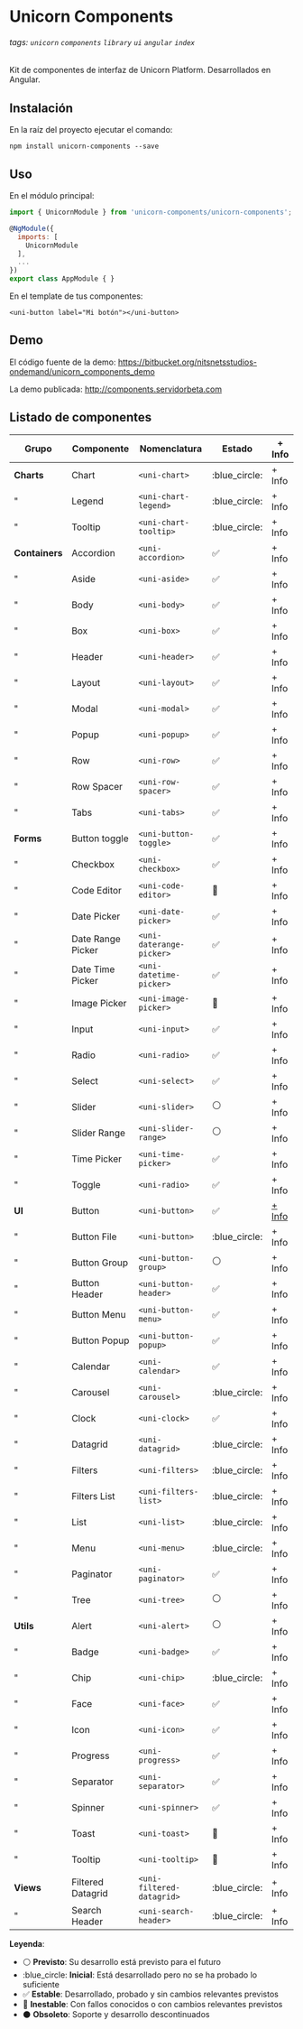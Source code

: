 Unicorn Components
==================
###### tags: `unicorn` `components` `library` `ui` `angular` `index`
Kit de componentes de interfaz de Unicorn Platform. Desarrollados en Angular.

## Instalación
En la raíz del proyecto ejecutar el comando:
```shell
npm install unicorn-components --save
```

## Uso
En el módulo principal:
```javascript
import { UnicornModule } from 'unicorn-components/unicorn-components';

@NgModule({
  imports: [
    UnicornModule
  ],
  ...
})
export class AppModule { }
```
En el template de tus componentes:
```htmlmixed
<uni-button label="Mi botón"></uni-button>
```

## Demo

El código fuente de la demo:
https://bitbucket.org/nitsnetsstudios-ondemand/unicorn_components_demo

La demo publicada:
http://components.servidorbeta.com


## Listado de componentes

| Grupo          | Componente        | Nomenclatura              | Estado              | + Info 
| -------------- | ----------------- | ------------------------- | ------------------- | ------- 
| **Charts**     | Chart             | `<uni-chart>`             | :blue_circle:       | + Info
| "              | Legend            | `<uni-chart-legend>`      | :blue_circle:       | + Info
| "              | Tooltip           | `<uni-chart-tooltip>`     | :blue_circle:       | + Info
| **Containers** | Accordion         | `<uni-accordion>`         | :white_check_mark:  | + Info
| "              | Aside             | `<uni-aside>`             | :white_check_mark:  | + Info
| "              | Body              | `<uni-body>`              | :white_check_mark:  | + Info
| "              | Box               | `<uni-box>`               | :white_check_mark:  | + Info
| "              | Header            | `<uni-header>`            | :white_check_mark:  | + Info
| "              | Layout            | `<uni-layout>`            | :white_check_mark:  | + Info
| "              | Modal             | `<uni-modal>`             | :white_check_mark:  | + Info
| "              | Popup             | `<uni-popup>`             | :white_check_mark:  | + Info
| "              | Row               | `<uni-row>`               | :white_check_mark:  | + Info
| "              | Row Spacer        | `<uni-row-spacer>`        | :white_check_mark:  | + Info
| "              | Tabs              | `<uni-tabs>`              | :white_check_mark:  | + Info
| **Forms**      | Button toggle     | `<uni-button-toggle>`     | :white_check_mark:  | + Info
| "              | Checkbox          | `<uni-checkbox>`          | :white_check_mark:  | + Info
| "              | Code Editor       | `<uni-code-editor>`       | :red_circle:        | + Info
| "              | Date Picker       | `<uni-date-picker>`       | :white_check_mark:  | + Info
| "              | Date Range Picker | `<uni-daterange-picker>`  | :white_check_mark:  | + Info
| "              | Date Time Picker  | `<uni-datetime-picker>`   | :white_check_mark:  | + Info
| "              | Image Picker      | `<uni-image-picker>`      | :red_circle:        | + Info
| "              | Input             | `<uni-input>`             | :white_check_mark:  | + Info
| "              | Radio             | `<uni-radio>`             | :white_check_mark:  | + Info
| "              | Select            | `<uni-select>`            | :white_check_mark:  | + Info
| "              | Slider            | `<uni-slider>`            | :white_circle:      | + Info
| "              | Slider Range      | `<uni-slider-range>`      | :white_circle:      | + Info
| "              | Time Picker       | `<uni-time-picker>`       | :white_check_mark:  | + Info
| "              | Toggle            | `<uni-radio>`             | :white_check_mark:  | + Info
| **UI**         | Button            | `<uni-button>`            | :white_check_mark:  | [+ Info](src/components/ui/button)
| "              | Button File       | `<uni-button>`            | :blue_circle:       | + Info
| "              | Button Group      | `<uni-button-group>`      | :white_circle:      | + Info
| "              | Button Header     | `<uni-button-header>`     | :white_check_mark:  | + Info
| "              | Button Menu       | `<uni-button-menu>`       | :white_check_mark:  | + Info
| "              | Button Popup      | `<uni-button-popup>`      | :white_check_mark:  | + Info
| "              | Calendar          | `<uni-calendar>`          | :white_check_mark:  | + Info
| "              | Carousel          | `<uni-carousel>`          | :blue_circle:       | + Info
| "              | Clock             | `<uni-clock>`             | :white_check_mark:  | + Info
| "              | Datagrid          | `<uni-datagrid>`          | :blue_circle:       | + Info
| "              | Filters           | `<uni-filters>`           | :blue_circle:       | + Info
| "              | Filters List      | `<uni-filters-list>`      | :blue_circle:       | + Info
| "              | List              | `<uni-list>`              | :blue_circle:       | + Info
| "              | Menu              | `<uni-menu>`              | :blue_circle:       | + Info
| "              | Paginator         | `<uni-paginator>`         | :white_check_mark:  | + Info
| "              | Tree              | `<uni-tree>`              | :white_circle:      | + Info
| **Utils**      | Alert             | `<uni-alert>`             | :white_circle:      | + Info
| "              | Badge             | `<uni-badge>`             | :white_check_mark:  | + Info
| "              | Chip              | `<uni-chip>`              | :blue_circle:       | + Info
| "              | Face              | `<uni-face>`              | :white_check_mark:  | + Info
| "              | Icon              | `<uni-icon>`              | :white_check_mark:  | + Info
| "              | Progress          | `<uni-progress>`          | :white_check_mark:  | + Info
| "              | Separator         | `<uni-separator>`         | :white_check_mark:  | + Info
| "              | Spinner           | `<uni-spinner>`           | :white_check_mark:  | + Info
| "              | Toast             | `<uni-toast>`             | :red_circle:        | + Info
| "              | Tooltip           | `<uni-tooltip>`           | :red_circle:        | + Info
| **Views**      | Filtered Datagrid | `<uni-filtered-datagrid>` | :blue_circle:       | + Info
| "              | Search Header     | `<uni-search-header>`     | :blue_circle:       | + Info

**Leyenda**:

- :white_circle: **Previsto**: Su desarrollo está previsto para el futuro
- :blue_circle: **Inicial**: Está desarrollado pero no se ha probado lo suficiente
- :white_check_mark: **Estable**: Desarrollado, probado y sin cambios relevantes previstos
- :red_circle: **Inestable**: Con fallos conocidos o con cambios relevantes previstos
- :black_circle: **Obsoleto**: Soporte y desarrollo descontinuados
